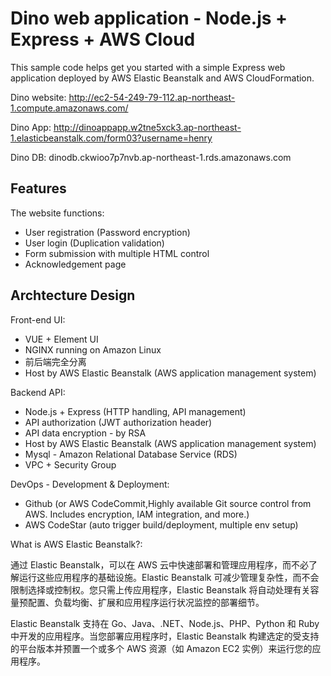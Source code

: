 Dino web application - Node.js + Express + AWS Cloud
==================================================

This sample code helps get you started with a simple Express web application
deployed by AWS Elastic Beanstalk and AWS CloudFormation.

Dino website: http://ec2-54-249-79-112.ap-northeast-1.compute.amazonaws.com/

Dino App: http://dinoappapp.w2tne5xck3.ap-northeast-1.elasticbeanstalk.com/form03?username=henry

Dino DB: dinodb.ckwioo7p7nvb.ap-northeast-1.rds.amazonaws.com

Features
-----------

The website functions:

* User registration (Password encryption)
* User login (Duplication validation)
* Form submission with multiple HTML control
* Acknowledgement page

Archtecture Design
-----------

Front-end UI:

* VUE + Element UI
* NGINX running on Amazon Linux
* 前后端完全分离
* Host by AWS Elastic Beanstalk (AWS application management system)
  
Backend API:

* Node.js + Express (HTTP handling, API management)
* API authorization (JWT authorization header)
* API data encryption - by RSA
* Host by AWS Elastic Beanstalk (AWS application management system)
* Mysql - Amazon Relational Database Service (RDS)
* VPC + Security Group

DevOps - Development & Deployment:

* Github (or AWS CodeCommit,Highly available Git source control from AWS. Includes encryption, IAM integration, and more.)
* AWS CodeStar (auto trigger build/deployment, multiple env setup)

What is AWS Elastic Beanstalk?:

通过 Elastic Beanstalk，可以在 AWS 云中快速部署和管理应用程序，而不必了解运行这些应用程序的基础设施。Elastic Beanstalk 可减少管理复杂性，而不会限制选择或控制权。您只需上传应用程序，Elastic Beanstalk 将自动处理有关容量预配置、负载均衡、扩展和应用程序运行状况监控的部署细节。

Elastic Beanstalk 支持在 Go、Java、.NET、Node.js、PHP、Python 和 Ruby 中开发的应用程序。当您部署应用程序时，Elastic Beanstalk 构建选定的受支持的平台版本并预置一个或多个 AWS 资源（如 Amazon EC2 实例）来运行您的应用程序。

